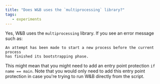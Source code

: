```yaml
---
title: "Does W&B uses the `multiprocessing` library?"
tags:
   - experiments
---
```


Yes, W&B uses the `multiprocessing` library. If you see an error message such as:

```
An attempt has been made to start a new process before the current process 
has finished its bootstrapping phase.
```

This might mean that you might need to add an entry point protection `if name == main`. Note that you would only need to add this entry point protection in case you're trying to run W&B directly from the script.